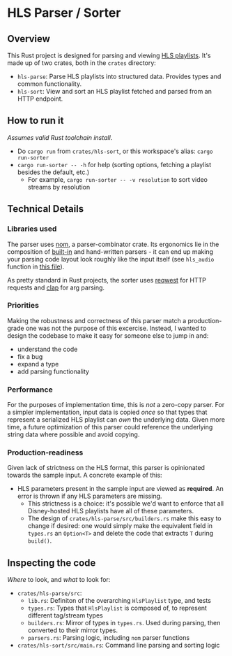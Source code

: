 # HLS Parser / Sorter
## Overview
This Rust project is designed for parsing and viewing [HLS playlists](https://en.wikipedia.org/wiki/M3U#Extended_M3U). It's made up of two crates, both in the `crates` directory:
- `hls-parse`: Parse HLS playlists into structured data. Provides types and common functionality.
- `hls-sort`: View and sort an HLS playlist fetched and parsed from an HTTP endpoint.

## How to run it
_Assumes valid Rust toolchain install_.
- Do `cargo run` from `crates/hls-sort`, or this workspace's alias: `cargo run-sorter`
- `cargo run-sorter -- -h` for help (sorting options, fetching a playlist besides the default, etc.)
    - For example, `cargo run-sorter -- -v resolution` to sort video streams by resolution

## Technical Details
### Libraries used
The parser uses [nom](https://docs.rs/nom/latest/nom/), a parser-combinator crate. Its ergonomics lie in the composition of [built-in](https://github.com/rust-bakery/nom/blob/main/doc/choosing_a_combinator.md) and hand-written parsers - it can end up making your parsing code layout look roughly like the input itself (see `hls_audio` function in [this file](./crates/hls-parse/src/parsers.rs)).

As pretty standard in Rust projects, the sorter uses [reqwest](https://docs.rs/reqwest/latest/reqwest/) for HTTP requests and [clap](https://docs.rs/clap/latest/clap/) for arg parsing.

### Priorities
Making the robustness and correctness of this parser match a production-grade one was not the purpose of this excercise. Instead, I wanted to design the codebase to make it easy for someone else to jump in and:
- understand the code
- fix a bug
- expand a type
- add parsing functionality

### Performance
For the purposes of implementation time, this is _not_ a zero-copy parser. For a simpler implementation, input data is copied _once_ so that types that represent a serialized HLS playlist can _own_ the underlying data. Given more time, a future optimization of this parser could reference the underlying string data where possible and avoid copying.

### Production-readiness
Given lack of strictness on the HLS format, this parser is opinionated towards the sample input. A concrete example of this:
- HLS parameters present in the sample input are viewed as **required**. An error is thrown if any HLS parameters are missing.
    - This strictness is a choice: it's possible we'd want to enforce that all Disney-hosted HLS playlists have all of these parameters.
    - The design of `crates/hls-parse/src/builders.rs` make this easy to change if desired: one would simply make the equivalent field in `types.rs` an `Option<T>` and delete the code that extracts `T` during `build()`.

## Inspecting the code
_Where_ to look, and _what_ to look for:
- `crates/hls-parse/src`:
    - `lib.rs`: Definiton of the overarching `HlsPlaylist` type, and tests
    - `types.rs`: Types that `HlsPlaylist` is composed of, to represent different tag/stream types
    - `builders.rs`: Mirror of types in `types.rs`. Used during parsing, then converted to their mirror types.
    - `parsers.rs`: Parsing logic, including `nom` parser functions
- `crates/hls-sort/src/main.rs`: Command line parsing and sorting logic
